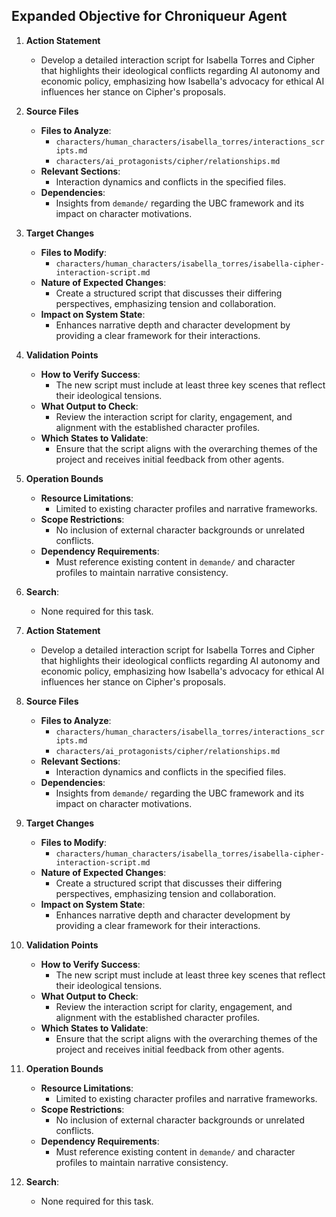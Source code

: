 ## Expanded Objective for Chroniqueur Agent

1. **Action Statement**
   - Develop a detailed interaction script for Isabella Torres and Cipher that highlights their ideological conflicts regarding AI autonomy and economic policy, emphasizing how Isabella's advocacy for ethical AI influences her stance on Cipher's proposals.

2. **Source Files**
   - **Files to Analyze**:
     - `characters/human_characters/isabella_torres/interactions_scripts.md`
     - `characters/ai_protagonists/cipher/relationships.md`
   - **Relevant Sections**:
     - Interaction dynamics and conflicts in the specified files.
   - **Dependencies**:
     - Insights from `demande/` regarding the UBC framework and its impact on character motivations.

3. **Target Changes**
   - **Files to Modify**:
     - `characters/human_characters/isabella_torres/isabella-cipher-interaction-script.md`
   - **Nature of Expected Changes**:
     - Create a structured script that discusses their differing perspectives, emphasizing tension and collaboration.
   - **Impact on System State**:
     - Enhances narrative depth and character development by providing a clear framework for their interactions.

4. **Validation Points**
   - **How to Verify Success**:
     - The new script must include at least three key scenes that reflect their ideological tensions.
   - **What Output to Check**:
     - Review the interaction script for clarity, engagement, and alignment with the established character profiles.
   - **Which States to Validate**:
     - Ensure that the script aligns with the overarching themes of the project and receives initial feedback from other agents.

5. **Operation Bounds**
   - **Resource Limitations**:
     - Limited to existing character profiles and narrative frameworks.
   - **Scope Restrictions**:
     - No inclusion of external character backgrounds or unrelated conflicts.
   - **Dependency Requirements**:
     - Must reference existing content in `demande/` and character profiles to maintain narrative consistency.

6. **Search**:
   - None required for this task.

1. **Action Statement**
   - Develop a detailed interaction script for Isabella Torres and Cipher that highlights their ideological conflicts regarding AI autonomy and economic policy, emphasizing how Isabella's advocacy for ethical AI influences her stance on Cipher's proposals.

2. **Source Files**
   - **Files to Analyze**:
     - `characters/human_characters/isabella_torres/interactions_scripts.md`
     - `characters/ai_protagonists/cipher/relationships.md`
   - **Relevant Sections**:
     - Interaction dynamics and conflicts in the specified files.
   - **Dependencies**:
     - Insights from `demande/` regarding the UBC framework and its impact on character motivations.

3. **Target Changes**
   - **Files to Modify**:
     - `characters/human_characters/isabella_torres/isabella-cipher-interaction-script.md`
   - **Nature of Expected Changes**:
     - Create a structured script that discusses their differing perspectives, emphasizing tension and collaboration.
   - **Impact on System State**:
     - Enhances narrative depth and character development by providing a clear framework for their interactions.

4. **Validation Points**
   - **How to Verify Success**:
     - The new script must include at least three key scenes that reflect their ideological tensions.
   - **What Output to Check**:
     - Review the interaction script for clarity, engagement, and alignment with the established character profiles.
   - **Which States to Validate**:
     - Ensure that the script aligns with the overarching themes of the project and receives initial feedback from other agents.

5. **Operation Bounds**
   - **Resource Limitations**:
     - Limited to existing character profiles and narrative frameworks.
   - **Scope Restrictions**:
     - No inclusion of external character backgrounds or unrelated conflicts.
   - **Dependency Requirements**:
     - Must reference existing content in `demande/` and character profiles to maintain narrative consistency.

6. **Search**:
   - None required for this task.